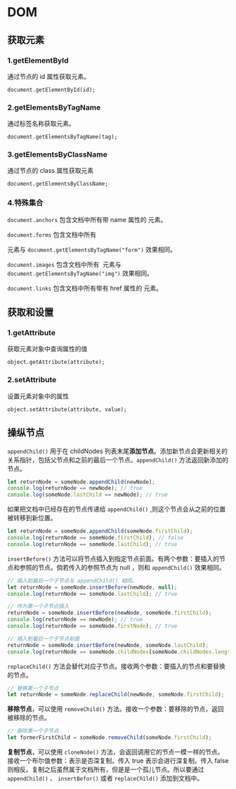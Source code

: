 # DOM

## 获取元素

### 1.getElementById

通过节点的 id 属性获取元素。

`document.getElementById(id);`

### 2.getElementsByTagName

通过标签名称获取元素。

`document.getElementsByTagName(tag);`

### 3.getElementsByClassName

通过节点的 class 属性获取元素

`document.getElementsByClassName;`

### 4.特殊集合

`document.anchors` 包含文档中所有带 name 属性的 <a> 元素。

`document.forms` 包含文档中所有 <form> 元素与 `document.getElementsByTagName("form")` 效果相同。

`document.images` 包含文档中所有 <img> 元素与 `document.getElementsByTagName("img")` 效果相同。

`document.links` 包含文档中所有带有 href 属性的 <a> 元素。  

## 获取和设置

### 1.getAttribute

获取元素对象中查询属性的值

`object.getAttribute(attribute);`

### 2.setAttribute

设置元素对象中的属性

`object.setAttribute(attribute, value);`

## 操纵节点

`appendChild()` 用于在 childNodes 列表末尾**添加节点**。添加新节点会更新相关的关系指针，包括父节点和之前的最后一个节点。`appendChild()` 方法返回新添加的节点。

```javascript
let returnNode = someNode.appendChild(newNode);
console.log(returnNode == newNode); // true
console.log(someNode.lastChild == newNode); // true
```

如果把文档中已经存在的节点传递给 `appendChild()` ,则这个节点会从之前的位置被转移到新位置。

```javascript
let returnNode = someNode.appendChild(someNode.firstChild);
console.log(returnNode == someNode.firstChild); // false
console.log(returnNode == someNode.lastChild); // true
```

`insertBefore()` 方法可以将节点插入到指定节点前面。有两个参数：要插入的节点和参照的节点。倘若传入的参照节点为 null ，则和 `appendChild()` 效果相同。

```javascript
// 插入到最后一个子节点与 appendChild() 相同。
let returnNode = someNode.insertBefore(newNode, null);
console.log(returnNode == someNode.lastChild); // true

// 作为第一个子节点插入
returnNode = someNode.insertBefore(newNode, someNode.firstChild);
console.log(returnNode == newNode); // true
console.log(returnNode == someNode.firstNode); // true

// 插入到最后一个子节点前面
returnNode = someNode.insertBefore(newNode, someNode.lastChild);
console.log(returnNode == someNode.childNodes[someNode.childNodes.length - 2]); // true
```

`replaceChild()` 方法会替代对应子节点。接收两个参数：要插入的节点和要替换的节点。

```javascript
// 替换第一个子节点
let returnNode = someNode.replaceChild(newNode, someNode.firstChild);
```

**移除节点**，可以使用 `removeChild()` 方法。接收一个参数：要移除的节点，返回被移除的节点。

```javascript
// 删除第一个子节点
let formerFirstChild = someNode.removeChild(someNode.firstChild);
```

**复制节点**，可以使用 `cloneNode()` 方法，会返回调用它的节点一模一样的节点。接收一个布尔值参数：表示是否深复制。传入 true 表示会进行深复制。传入 false 则相反。复制之后虽然属于文档所有，但是是一个孤儿节点。所以要通过 `appendChild()` 、 `insertBefor()`  或者 `replaceChild()` 添加到文档中。



